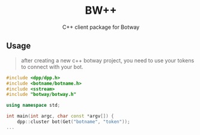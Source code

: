 <div align="center">
  <h1>BW++</h1>
	<p>
		C++ client package for Botway
	</p>
</div>

## Usage

> after creating a new c++ botway project, you need to use your tokens to connect with your bot.

```c++
#include <dpp/dpp.h>
#include <botname/botname.h>
#include <sstream>
#include "botway/botway.h"

using namespace std;

int main(int argc, char const *argv[]) {
    dpp::cluster bot(Get("botname", "token"));
...
```
